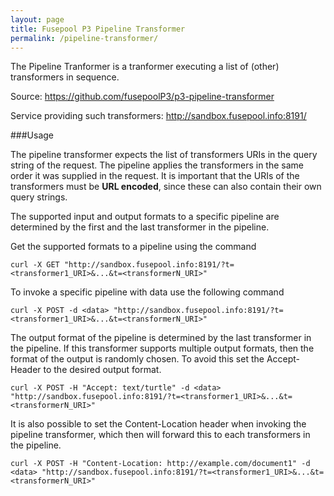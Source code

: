 ```yaml
---
layout: page
title: Fusepool P3 Pipeline Transformer
permalink: /pipeline-transformer/
---
```


The Pipeline Tranformer is a tranformer executing a list of (other) transformers in sequence.

Source: https://github.com/fusepoolP3/p3-pipeline-transformer

Service providing such transformers: http://sandbox.fusepool.info:8191/

###Usage

The pipeline transformer expects the list of transformers URIs in the query string of the request. The pipeline applies the transformers in the same order it was supplied in the request. It is important that the URIs of the transformers must be **URL encoded**, since these can also contain their own query strings.

The supported input and output formats to a specific pipeline are determined by the first and the last transformer in the pipeline.

Get the supported formats to a pipeline using the command

    curl -X GET "http://sandbox.fusepool.info:8191/?t=<transformer1_URI>&...&t=<transformerN_URI>"

To invoke a specific pipeline with data use the following command

    curl -X POST -d <data> "http://sandbox.fusepool.info:8191/?t=<transformer1_URI>&...&t=<transformerN_URI>"

The output format of the pipeline is determined by the last transformer in the pipeline. If this transformer supports multiple output formats, then the format of the output is randomly chosen. To avoid this set the Accept-Header to the desired output format.

    curl -X POST -H "Accept: text/turtle" -d <data> "http://sandbox.fusepool.info:8191/?t=<transformer1_URI>&...&t=<transformerN_URI>"

It is also possible to set the Content-Location header when invoking the pipeline transformer, which then will forward this to each transformers in the pipeline.

    curl -X POST -H "Content-Location: http://example.com/document1" -d <data> "http://sandbox.fusepool.info:8191/?t=<transformer1_URI>&...&t=<transformerN_URI>"


